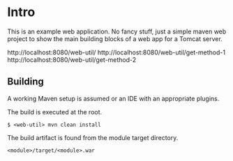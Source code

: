 Intro
==============

This is an example web application. No fancy stuff, just a simple maven web project to show the main building blocks of a web app for a Tomcat server.

http://localhost:8080/web-util/
http://localhost:8080/web-util/get-method-1
http://localhost:8080/web-util/get-method-2

Building
--------------

A working Maven setup is assumed or an IDE with an appropriate plugins.

The build is executed at the root.

    $ <web-util> mvn clean install

The build artifact is found from the module target directory.

    <module>/target/<module>.war

  
[//]: # (references)

[Hadoop Application Architectures]: http://www.pentaho.com/sites/default/files/uploads/resources/hadoop_app_architectures_preview_ed.pdf
[HDFS Commands Guide]: https://hadoop.apache.org/docs/r2.7.3/hadoop-project-dist/hadoop-common/FileSystemShell.html

